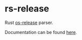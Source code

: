 # rs-release
Rust [os-release](https://www.freedesktop.org/software/systemd/man/os-release.html) parser.

Documentation can be found [here](https://begorov.me/rs-release-doc/rs_release/).
